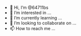 - 👋 Hi, I’m @64711bs
- 👀 I’m interested in ...
- 🌱 I’m currently learning ...
- 💞️ I’m looking to collaborate on ...
- 📫 How to reach me ...

<!---
64711bs/64711bs is a ✨ special ✨ repository because its `README.md` (this file) appears on your GitHub profile.
You can click the Preview link to take a look at your changes.
--->

